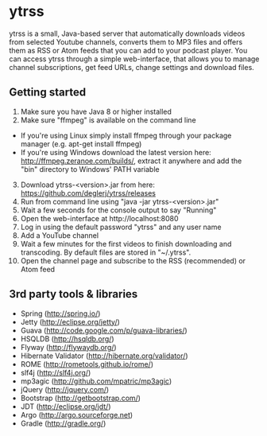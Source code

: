 ytrss
=====
ytrss is a small, Java-based server that automatically downloads videos from selected Youtube channels, converts them to MP3 files and offers them as RSS or Atom feeds that you can add to your podcast player.
You can access ytrss through a simple web-interface, that allows you to manage channel subscriptions, get feed URLs, change settings and download files.


Getting started
----
1. Make sure you have Java 8 or higher installed
2. Make sure "ffmpeg" is available on the command line
  - If you're using Linux simply install ffmpeg through your package manager (e.g. apt-get install ffmpeg)
  - If you're using Windows download the latest version here: http://ffmpeg.zeranoe.com/builds/, extract it anywhere and add the "bin" directory to Windows' PATH variable
3. Download ytrss-&lt;version&gt;.jar from here: https://github.com/deglerj/ytrss/releases
4. Run from command line using "java -jar ytrss-&lt;version&gt;.jar"
5. Wait a few seconds for the console output to say "Running"
6. Open the web-interface at http://localhost:8080
7. Log in using the default password "ytrss" and any user name
8. Add a YouTube channel
9. Wait a few minutes for the first videos to finish downloading and transcoding. By default files are stored in "~/.ytrss".
10. Open the channel page and subscribe to the RSS (recommended) or Atom feed



3rd party tools & libraries
----
- Spring (http://spring.io/)
- Jetty (http://eclipse.org/jetty/)
- Guava  (http://code.google.com/p/guava-libraries/)
- HSQLDB (http://hsqldb.org/)
- Flyway (http://flywaydb.org/)
- Hibernate Validator (http://hibernate.org/validator/)
- ROME (http://rometools.github.io/rome/)
- slf4j (http://slf4j.org/)
- mp3agic (http://github.com/mpatric/mp3agic)
- jQuery (http://jquery.com/)
- Bootstrap (http://getbootstrap.com/)
- JDT (http://eclipse.org/jdt/)
- Argo (http://argo.sourceforge.net)
- Gradle (http://gradle.org/)